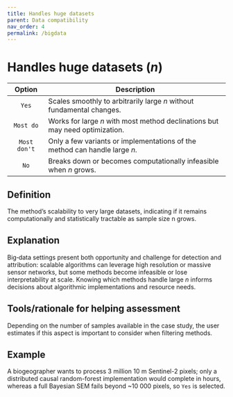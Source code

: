 ```yaml
---
title: Handles huge datasets
parent: Data compatibility
nav_order: 4
permalink: /bigdata
---
```


#     Handles huge datasets (*n*)

|  **Option**        | **Description**            |
|:------------------:|----------------------------|
| `Yes` | Scales smoothly to arbitrarily large *n* without fundamental changes. |
| `Most do` | Works for large *n* with most method declinations but may need optimization. |
| `Most don't` | Only a few variants or implementations of the method can handle large *n*. |
| `No` | Breaks down or becomes computationally infeasible when *n* grows. |


## Definition
The method’s scalability to very large datasets, indicating if it remains computationally and statistically tractable as sample size n grows. 

## Explanation
Big‑data settings present both opportunity and challenge for detection and attribution: scalable algorithms can leverage high resolution or massive sensor networks, but some methods become infeasible or lose interpretability at scale. Knowing which methods handle large *n* informs decisions about algorithmic implementations and resource needs. 

## Tools/rationale for helping assessment
Depending on the number of samples available in the case study, the user estimates if this aspect is important to consider when filtering methods. 

## Example
A biogeographer wants to process 3 million 10 m Sentinel-2 pixels; only a distributed causal random-forest implementation would complete in hours, whereas a full Bayesian SEM fails beyond ~10 000 pixels, so `Yes` is selected. 
